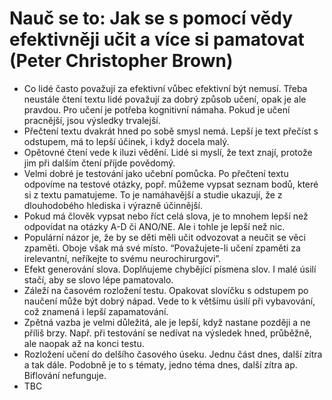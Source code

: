 # Nauč se to: Jak se s pomocí vědy efektivněji učit a více si pamatovat (Peter Christopher Brown)
* Co lidé často považují za efektivní vůbec efektivní být nemusí. Třeba neustále čtení textu lidé považují za dobrý způsob učení, opak je ale pravdou. Pro učení je potřeba kognitivní námaha. Pokud je učení pracnější, jsou výsledky trvalejší. 
* Přečtení textu dvakrát hned po sobě smysl nemá. Lepší je text přečíst s odstupem, má to lepší účinek, i když docela malý.
* Opětovné čtení vede k iluzi vědění. Lidé si myslí, že text znají, protože jim při dalším čtení příjde povědomý. 
* Velmi dobré je testování jako učební pomůcka. Po přečtení textu odpovíme na testové otázky, popř. můžeme vypsat seznam bodů, které si z textu pamatujeme. To je namáhavější a studie ukazují, že z dlouhodobého hlediska i výrazně účinnější.
* Pokud má člověk vypsat nebo říct celá slova, je to mnohem lepší než odpovídat na otázky A-D či ANO/NE. Ale i tohle je lepší než nic.
* Populární názor je, že by se děti měli učit odvozovat a neučit se věci zpaměti. Oboje však má své místo. “Považujete-li učení zpaměti za irelevantní, neříkejte to svému neurochirurgovi”.
* Efekt generování slova. Doplňujeme chybějící písmena slov. I malé úsilí stačí, aby se slovo lépe pamatovalo.
* Záleží na časovém rozložení testu. Opakovat slovíčku s odstupem po naučení může být dobrý nápad. Vede to k většímu úsilí při vybavování, což znamená i lepší zapamatování.
* Zpětná vazba je velmi důležitá, ale je lepší, když nastane později a ne příliš brzy. Např. při testování se nedívat na výsledek hned, průběžně, ale naopak až na konci testu.
* Rozložení učení do delšího časového úseku. Jednu část dnes, další zítra a tak dále. Podobně je to s tématy, jedno téma dnes, další zítra ap. Biflování nefunguje.
* TBC



